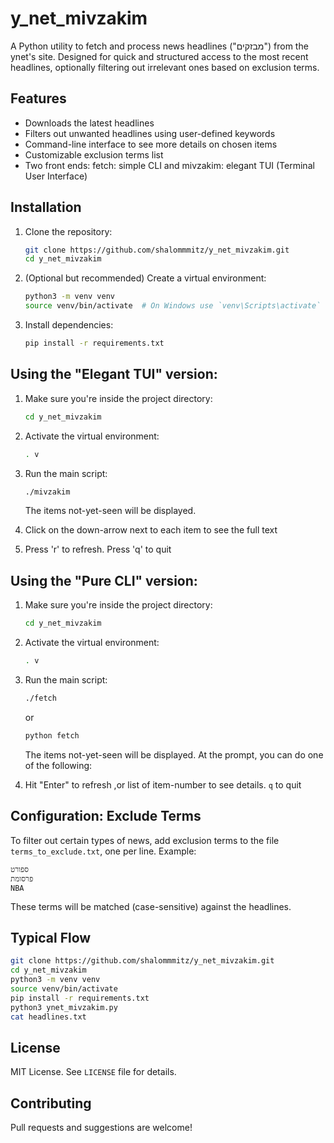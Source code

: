 # y_net_mivzakim

A Python utility to fetch and process news headlines ("מבזקים") from the ynet's site. Designed for quick and structured access to the most recent headlines, optionally filtering out irrelevant ones based on exclusion terms.

## Features

- Downloads the latest headlines
- Filters out unwanted headlines using user-defined keywords
- Command-line interface to see more details on chosen items
- Customizable exclusion terms list
- Two front ends: fetch: simple CLI and mivzakim: elegant TUI (Terminal User Interface)

## Installation

1. Clone the repository:

   ```bash
   git clone https://github.com/shalommmitz/y_net_mivzakim.git
   cd y_net_mivzakim
   ```

2. (Optional but recommended) Create a virtual environment:

   ```bash
   python3 -m venv venv
   source venv/bin/activate  # On Windows use `venv\Scripts\activate`
   ```

3. Install dependencies:

   ```bash
   pip install -r requirements.txt
   ```

## Using the "Elegant TUI" version:

1. Make sure you're inside the project directory:

   ```bash
   cd y_net_mivzakim
   ```

2. Activate the virtual environment:

   ```bash
   . v
   ```
   
3. Run the main script:

   ```bash
   ./mivzakim
   ```

   The items not-yet-seen will be displayed.

4. Click on the down-arrow next to each item to see the full text

5. Press 'r' to refresh. Press 'q' to quit


## Using the "Pure CLI" version:

1. Make sure you're inside the project directory:

   ```bash
   cd y_net_mivzakim
   ```

2. Activate the virtual environment:

   ```bash
   . v
   ```
   
3. Run the main script:

   ```bash
   ./fetch
   ```
  
   or
   ```bash
   python fetch
   ```


   The items not-yet-seen will be displayed. At the prompt, you can do one of the following: 

4. Hit "Enter" to refresh ,or list of item-number to see details. `q` to quit

## Configuration: Exclude Terms

To filter out certain types of news, add exclusion terms to the file `terms_to_exclude.txt`, one per line. Example:

```
ספורט
פרסומת
NBA
```

These terms will be matched (case-sensitive) against the headlines.

## Typical Flow

```bash
git clone https://github.com/shalommmitz/y_net_mivzakim.git
cd y_net_mivzakim
python3 -m venv venv
source venv/bin/activate
pip install -r requirements.txt
python3 ynet_mivzakim.py
cat headlines.txt
```

## License

MIT License. See `LICENSE` file for details.

## Contributing

Pull requests and suggestions are welcome!
